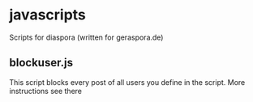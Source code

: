 # javascripts


Scripts for diaspora (written for geraspora.de)
## blockuser.js
This script blocks every post of all users you define in the script. More instructions see there

